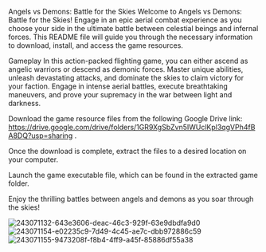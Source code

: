 Angels vs Demons: Battle for the Skies Welcome to Angels vs Demons: Battle for the Skies! Engage in an epic aerial combat experience as you choose your side in the ultimate battle between celestial beings and infernal forces. This README file will guide you through the necessary information to download, install, and access the game resources.

Gameplay In this action-packed flighting game, you can either ascend as angelic warriors or descend as demonic forces. Master unique abilities, unleash devastating attacks, and dominate the skies to claim victory for your faction. Engage in intense aerial battles, execute breathtaking maneuvers, and prove your supremacy in the war between light and darkness.

Download the game resource files from the following Google Drive link: https://drive.google.com/drive/folders/1GR9XgSbZvn5IWUclKpl3qgVPh4fBA8DQ?usp=sharing .

Once the download is complete, extract the files to a desired location on your computer.

Launch the game executable file, which can be found in the extracted game folder.

Enjoy the thrilling battles between angels and demons as you soar through the skies!

![243071132-643e3606-deac-46c3-929f-63e9dbdfa9d0](https://github.com/user-attachments/assets/4680e8f2-e7c9-4d90-b84e-2c28dcec77c5)
![243071154-e02235c9-7d49-4c45-ae7c-dbb972886c59](https://github.com/user-attachments/assets/cff5e93e-3cfc-4fd8-8cae-b7763c94d6f2)
![243071155-9473208f-f8b4-4ff9-a45f-85886df55a38](https://github.com/user-attachments/assets/f5edf2a3-32c8-457a-bf1d-790ad98f841b)
